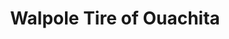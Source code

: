 ---
title: "Walpole Tire of Ouachita"
url: /west-monroe/walpole-tire-of-ouachita/
shop: car repair
---